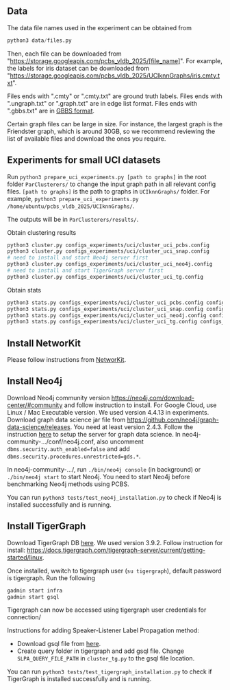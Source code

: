 ## Data

The data file names used in the experiment can be obtained from 
```python
python3 data/files.py 
```
Then, each file can be downloaded from "https://storage.googleapis.com/pcbs_vldb_2025/[file_name]". For example, the labels for iris dataset can be downloaded from "https://storage.googleapis.com/pcbs_vldb_2025/UCIknnGraphs/iris.cmty.txt".

Files ends with ".cmty" or ".cmty.txt" are ground truth labels. Files ends with ".ungraph.txt" or ".graph.txt" are in edge list format. Files ends with ".gbbs.txt" are in [GBBS format](https://github.com/ParAlg/gbbs).  

Certain graph files can be large in size. For instance, the largest graph is the Friendster graph, which is around 30GB, so we recommend reviewing the list of available files and download the ones you require.


## Experiments for small UCI datasets

<!-- Change the absolute path to `UCIknnGraphs/` folder in the config files in `configs_experiments/`. 

Change the absolute path to the resulting csv folder. -->

Run `python3 prepare_uci_experiments.py [path to graphs]` in the root folder `ParClusterers/` to change the input graph path in all relevant config files. `[path to graphs]` is the path to graphs in `UCIknnGraphs/` folder. For example, `python3 prepare_uci_experiments.py /home/ubuntu/pcbs_vldb_2025/UCIknnGraphs/`.

The outputs will be in `ParClusterers/results/`.

Obtain clustering results
```bash
python3 cluster.py configs_experiments/uci/cluster_uci_pcbs.config
python3 cluster.py configs_experiments/uci/cluster_uci_snap.config
# need to install and start Neo4j server first
python3 cluster.py configs_experiments/uci/cluster_uci_neo4j.config
# need to install and start TigerGraph server first
python3 cluster.py configs_experiments/uci/cluster_uci_tg.config
```

Obtain stats
```bash
python3 stats.py configs_experiments/uci/cluster_uci_pcbs.config configs_experiments/uci/stats.config
python3 stats.py configs_experiments/uci/cluster_uci_snap.config configs_experiments/uci/stats.config
python3 stats.py configs_experiments/uci/cluster_uci_neo4j.config configs_experiments/uci/stats.config
python3 stats.py configs_experiments/uci/cluster_uci_tg.config configs_experiments/uci/stats.config
```


## Install NetworKit
Please follow instructions from [NetworKit](https://github.com/networkit/networkit).


## Install Neo4j

Download Neo4j community version https://neo4j.com/download-center/#community and follow instruction to install. For Google Cloud, use Linux / Mac Executable version. We used version 4.4.13 in experiments.
Download graph data science jar file from https://github.com/neo4j/graph-data-science/releases. You need at least version 2.4.3.
Follow the instruction [here](https://neo4j.com/docs/graph-data-science/current/installation/neo4j-server/) to setup the server for graph data science.
In neo4j-community-…/conf/neo4j.conf, also uncomment `dbms.security.auth_enabled=false`
and add `dbms.security.procedures.unrestricted=gds.*`.

In neo4j-community-…/, run `./bin/neo4j console` (in background) or `./bin/neo4j start` to start Neo4j. You need to start Neo4j before benchmarking Neo4j methods using PCBS.

You can run `python3 tests/test_neo4j_installation.py` to check if Neo4j is installed successfully and is running. 


## Install TigerGraph
Download TigerGraph DB [here](https://dl.tigergraph.com/). We used version 3.9.2.
Follow instruction for install: https://docs.tigergraph.com/tigergraph-server/current/getting-started/linux.

Once installed, wwitch to tigergraph user (`su tigergraph`), default password is tigergraph.
Run the following
```bash
gadmin start infra
gadmin start gsql
```
Tigergraph can now be accessed using tigergraph user credentials for connection/

Instructions for adding Speaker-Listener Label Propagation method:
- Download gsql file from [here](https://raw.githubusercontent.com/tigergraph/gsql-graph-algorithms/master/algorithms/Community/speaker-listener_label_propagation/tg_slpa.gsql).
- Create query folder in tigergraph and add gsql file. Change `SLPA_QUERY_FILE_PATH` in `cluster_tg.py` to the gsql file location.

You can run `python3 tests/test_tigergraph_installation.py` to check if TigerGraph is installed successfully and is running. 
